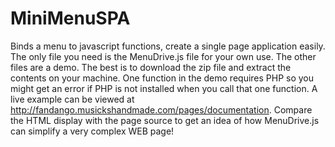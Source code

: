 # MiniMenuSPA
Binds a menu to javascript functions, create a single page application easily.
The only file you need is the MenuDrive.js file for your own use. The other files are a demo. The best is to download the zip file and extract the contents on your machine. One function in the demo requires PHP so you might get an error if PHP is not installed when you call that one function. 
A live example can be viewed at http://fandango.musickshandmade.com/pages/documentation. Compare the HTML display with the page source to get an idea of how MenuDrive.js can simplify a very complex WEB page!
